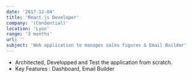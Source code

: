 ```yaml
---
date: '2017-12-04'
title: 'React.js Developer'
company: '(Condential)'
location: 'Lyon'
range: '3 months'
url: ''
subject: 'Web application to manages sales figures & Email Builder'
---
```


- Architected, Developped and Test the application from scratch.
- Key Features : Dashboard, Email Builder
